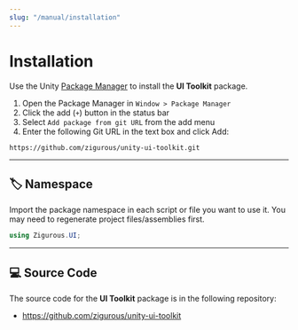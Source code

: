 ```yaml
---
slug: "/manual/installation"
---
```


# Installation

Use the Unity [Package Manager](https://docs.unity3d.com/Manual/upm-ui.html) to install the **UI Toolkit** package.

1. Open the Package Manager in `Window > Package Manager`
2. Click the add (`+`) button in the status bar
3. Select `Add package from git URL` from the add menu
4. Enter the following Git URL in the text box and click Add:

```http
https://github.com/zigurous/unity-ui-toolkit.git
```

<hr/>

## 🏷️ Namespace

Import the package namespace in each script or file you want to use it. You may need to regenerate project files/assemblies first.

```csharp
using Zigurous.UI;
```

<hr/>

## 💻 Source Code

The source code for the **UI Toolkit** package is in the following repository:

- https://github.com/zigurous/unity-ui-toolkit
